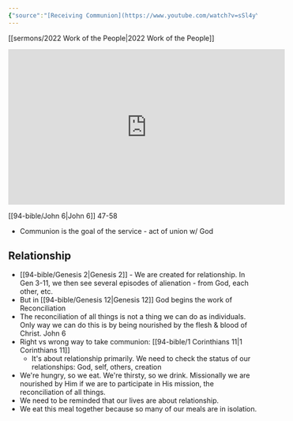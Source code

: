 ```yaml
---
{"source":"[Receiving Communion](https://www.youtube.com/watch?v=sSl4yYrKfPs)","clipped":"2022-11-13","dg-publish":true,"grade":2,"context":"Personal","type":"Resource","status":"Evergreen","topic":["Sermon"],"dateCreated":"2023-08-09","permalink":"/sermons/2022-11-13-receiving-communion/","dgPassFrontmatter":true}
---
```



[[sermons/2022 Work of the People\|2022 Work of the People]]

<iframe width="560" height="315" src="https://www.youtube.com/embed/sSl4yYrKfPs" title="YouTube video player" frameborder="0" allow="accelerometer; autoplay; clipboard-write; encrypted-media; gyroscope; picture-in-picture" allowfullscreen></iframe>

[[94-bible/John 6\|John 6]] 47-58

* Communion is the goal of the service - act of union w/ God

## Relationship

* [[94-bible/Genesis 2\|Genesis 2]] - We are created for relationship. In Gen 3-11, we then see several episodes of alienation - from God, each other, etc.
* But in [[94-bible/Genesis 12\|Genesis 12]] God begins the work of Reconciliation
* The reconciliation of all things is not a thing we can do as individuals. Only way we can do this is by being nourished by the flesh & blood of Christ. John 6
* Right vs wrong way to take communion: [[94-bible/1 Corinthians 11\|1 Corinthians 11]]
    * It's about relationship primarily. We need to check the status of our relationships: God, self, others, creation
* We're hungry, so we eat. We're thirsty, so we drink. Missionally we are nourished by Him if we are to participate in His mission, the reconciliation of all things.
* We need to be reminded that our lives are about relationship.
* We eat this meal together because so many of our meals are in isolation.